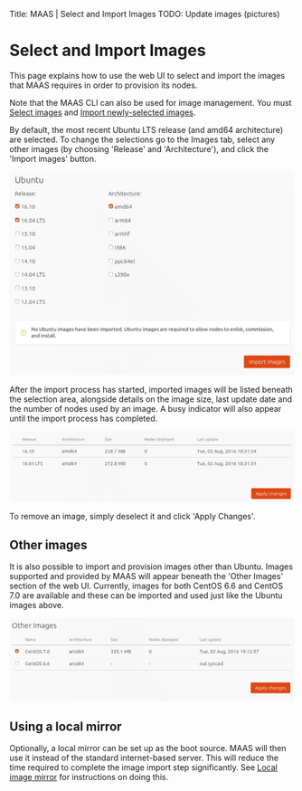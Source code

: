 Title: MAAS | Select and Import Images
TODO: Update images (pictures)


# Select and Import Images

This page explains how to use the web UI to select and import the images that
MAAS requires in order to provision its nodes.

Note that the MAAS CLI can also be used for image management. You must
[Select images](manage-cli-images.md#select-images) and 
[Import newly-selected images](manage-cli-images.md#import-newly-selected-images).

By default, the most recent Ubuntu LTS release (and amd64 architecture) are
selected. To change the selections go to the Images tab, select any other
images (by choosing 'Release' and 'Architecture'), and click the 'Import
images' button.

![import image selection](../media/import-images.png)

After the import process has started, imported images will be listed beneath
the selection area, alongside details on the image size, last update date and
the number of nodes used by an image. A busy indicator will also appear until
the import process has completed. 

![import image complete](../media/import-images-list.png)

To remove an image, simply deselect it and click 'Apply Changes'.


## Other images

It is also possible to import and provision images other than Ubuntu. Images
supported and provided by MAAS will appear beneath the 'Other Images' section
of the web UI. Currently, images for both CentOS 6.6 and CentOS 7.0 are
available and these can be imported and used just like the Ubuntu images above.

![import image complete](../media/import-images-other.png)


## Using a local mirror

Optionally, a local mirror can be set up as the boot source. MAAS will then use
it instead of the standard internet-based server. This will reduce the time
required to complete the image import step significantly. See
[Local image mirror](installconfig-images-mirror.md) for instructions on
doing this.

